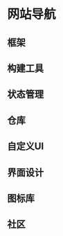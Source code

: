 # 网站导航

## 框架

<script setup>
    import {reactive} from 'vue'
    import Card from '../../components/card.vue'
    // 框架
    const frameWork=reactive([{
        id:1001,
        name:'vitePress',
        href:'https://vitepress.dev/zh/',
        image:'https://vitepress.dev/vitepress-logo-mini.png',
        text:'由 Vite 和 Vue 驱动的静态站点生成器'
    },{
        id:1002,
        name:'vue',
        href:'https://cn.vuejs.org/',
        image:'https://vuejs.org/images/logo.png',
        text:'易学易用，性能出色，适用场景丰富的 Web 前端框架。'
    },{
        id:1003,
        name:'uniapp',
        href:'https://uniapp.dcloud.net.cn/',
        image:'https://qiniu-web-assets.dcloud.net.cn/unidoc/zh/icon.png?v=1556263038788',
        text:'使用 Vue.js 开发所有前端应用的框架'
    }])
    // 构建工具
    const buildTools=reactive([{
        id:2001,
        name:'Vite',
        href:'https://cn.vitejs.dev/',
        image:'https://cn.vitejs.dev/logo.svg',
        text:'下一代的前端工具链'
    },{
        id:2002,
        name:'webpack ',
        href:'https://www.webpackjs.com/concepts/',
        image:'https://www.webpackjs.com/favicon.f326220248556af65f41.ico',
        text:'现代 JavaScript 应用程序的 静态模块打包工具。'
    },{
        id:2003,
        name:'rollup',
        href:'https://www.rollupjs.com/',
        image:'https://www.rollupjs.com/img/favicon.png',
        text:'JavaScript 的模块打包工具'
    }])

     // 状态管理
    const stateManagement=reactive([{
        id:8001,
        name:'pinia',
        href:'http://pinia.cc/',
        image:'http://pinia.cc/images/favicon.svg',
        text:'替代Vuex的存储库，它允许您跨组件/页面共享状态。'
    },{
        id:8002,
        name:'vuex',
        href:'https://vuex.vuejs.org/zh/',
        image:'https://vuejs.org/images/logo.png',
        text:'专为 Vue.js 应用程序开发的状态管理模式 + 库'
    }])

    // 仓库
    const warehouse=reactive([{
        id:3001,
        name:'gitee',
        href:'https://gitee.com/',
        image:'https://gitee.com/favicon.ico',
        text:'基于Git的代码托管平台'
    },{
        id:3001,
        name:'github',
        href:'https://github.com/',
        image:'https://github.githubassets.com/favicons/favicon.svg',
        text:'基于Git的代码托管平台'
    },])

    // 自定义UI组件
    const customElement=reactive([{
        id:4001,
        name:'UIverse',
        href:'https://uiverse.io/',
        image:'https://uiverse.io/apple-touch-icon.png',
        text:'任何项目的开源UI元素'
    },{
        id:4002,
        name:'codepen',
        href:'https://codepen.io/',
        image:'https://github.githubassets.com/favicons/favicon.svg',
        text:'基于Git的代码托管平台'
    },{
        id:4003,
        name:'element-plus',
        href:'https://element-plus.org/zh-CN/guide/design.html',
        image:'https://element-plus.org//apple-touch-icon.png',
        text:'基于 Vue 3，面向设计师和开发者的组件库'
    },{
        id:4004,
        name:'Avue',
        href:'https://www.avuejs.com/',
        image:'https://www.avuejs.com/images/logo.png',
        text:'前端搬砖神器,让数据驱动视图,更加贴合企业开发'
    },])
    // 界面设计
    const uiDesign=reactive([{
        id:5001,
        name:'即时设计',
        href:'https://js.design/home',
        image:'https://img.js.design/assets/webImg/favicon.ico',
        text:'可云端编辑的专业级 UI 设计工具'
    },{
        id:5002,
        name:'蓝湖',
        href:'https://lanhuapp.com/',
        image:'https://lanhuapp.com/cms/img/favicon.ico',
        text:'高效的产品设计协作平台'
    },{
        id:5003,
        name:'Pixso',
        href:'https://pixso.cn/',
        image:'https://cms.pixso.cn/images/favicon.ico',
        text:'产品设计协作一体化工具'
    },])
    // 图标
    const iconData=reactive([{
        id:6001,
        name:'iconfont',
        href:'https://www.iconfont.cn/',
        image:'//img.alicdn.com/imgextra/i4/O1CN01Z5paLz1O0zuCC7osS_!!6000000001644-55-tps-83-82.svg',
        text:'国内功能很强大且图标内容很丰富的矢量图标库'
    }])
    // 社区资讯
    const communityData=reactive([{
        id:7001,
        name:'稀土掘金',
        href:'https://juejin.cn/',
        image:'https://lf3-cdn-tos.bytescm.com/obj/static/xitu_juejin_web/static/favicons/apple-touch-icon.png',
        text:'面向全球中文开发者的技术内容分享与交流平台。'
    },{
        id:7002,
        name:'知乎',
        href:'https://www.zhihu.com/',
        image:'https://static.zhihu.com/heifetz/assets/apple-touch-icon-152.81060cab.png',
        text:'中文互联网高质量的问答社区和创作者聚集的原创内容平台'
    },])
</script>

<card :dataList="frameWork" />

## 构建工具

<card :dataList="buildTools" />



## 状态管理

<card :dataList="stateManagement" />



## 仓库

<card :dataList="warehouse" />

## 自定义UI

<card :dataList="customElement" />

## 界面设计

<card :dataList="uiDesign" />

## 图标库

<card :dataList="iconData" />

## 社区

<card :dataList="communityData" />